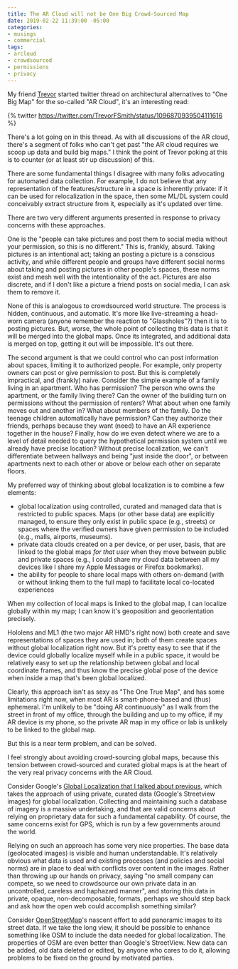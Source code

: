 ```yaml
---
title: The AR Cloud will not be One Big Crowd-Sourced Map
date: 2019-02-22 11:39:00 -05:00
categories:
- musings
- commercial
tags:
- arcloud
- crowdsourced
- permissions
- privacy
---
```


My friend [Trevor](https://trevor.smith.name/) started twitter thread on architectural alternatives to "One Big Map" for the so-called "AR Cloud", it's an interesting read: 

{% twitter https://twitter.com/TrevorFSmith/status/1096870939504111616 %}

There's a lot going on in this thread.  As with all discussions of the AR cloud, there's a segment of folks who can't get past "the AR cloud requires we scoop up data and build big maps."  I think the point of Trevor poking at this is to counter (or at least stir up discussion) of this.  

There are some fundamental things I disagree with many folks advocating for automated data collection. For example, I do not believe that any representation of the features/structure in a space is inherently private:  if it can be used for relocalization in the space, then some ML/DL system could conceivably extract structure from it, especially as it's updated over time.

There are two very different arguments presented in response to privacy concerns with these approaches.  

One is the "people can take pictures and post them to social media without your permission, so this is no different."  This is, frankly, absurd. Taking pictures is an intentional act; taking an posting a picture is a conscious activity, and while different people and groups have different social norms about taking and posting pictures in other people's spaces, these norms exist and mesh well with the intentionality of the act. Pictures are also discrete, and if I don't like a picture a friend posts on social media, I can ask them to remove it. 

None of this is analogous to crowdsourced world structure.  The process is hidden, continuous, and automatic.  It's more like live-streaming a head-worn camera (anyone remember the reaction to "Glassholes"?) then it is to posting pictures.  But, worse, the whole point of collecting this data is that it will be merged into the global maps.  Once its integrated, and additional data is merged on top, getting it out will be impossible. It's out there.

The second argument is that we could control who can post information about spaces, limiting it to authorized people.  For example, only property owners can post or give permission to post. But this is completely impractical, and (frankly) naive.  Consider the simple example of a family living in an apartment.  Who has permission?  The person who owns the apartment, or the family living there?  Can the owner of the building turn on permissions without the permission of renters?  What about when one family moves out and another in? What about members of the family.  Do the teenage children automatically have permission?  Can they authorize their friends, perhaps because they want (need) to have an AR experience together in the house?  Finally, how do we even detect where we are to a level of detail needed to query the hypothetical permission system until we already have precise location?  Without precise localization, we can't differentiate between hallways and being "just inside the door", or between apartments next to each other or above or below each other on separate floors.

My preferred way of thinking about global localization is to combine a few elements:
- global localization using controlled, curated and managed data that is restricted to public spaces. Maps (or other base data) are explicitly managed, to ensure they only exist in public space (e.g., streets) or spaces where the verified owners have given permission to be included (e.g., malls, airports, museums). 
- private data clouds created on a per device, or per user, basis, that are linked to the global maps _for that user_ when they move between public and private spaces (e.g., I could share my cloud data between all my devices like I share my Apple Messages or Firefox bookmarks).
- the ability for people to share local maps with others on-demand (with or without linking them to the full map) to facilitate local co-located experiences

When my collection of local maps is linked to the global map, I can localize globally within my map;  I can know it's geoposition and geoorientation precisely.  

Hololens and ML1 (the two major AR HMD's right now) both create and save representations of spaces they are used in;  both of them create spaces without global localization right now.  But it's pretty easy to see that if the device could globally localize myself while in a public space, it would be relatively easy to set up the relationship between global and local coordinate frames, and thus know the precise global pose of the device when inside a map that's been global localized.

Clearly, this approach isn't as sexy as "The One True Map", and has some limitations right now, when most AR is smart-phone-based and (thus) ephemeral. I'm unlikely to be "doing AR continuously" as I walk from the street in front of my office, through the building and up to my office, if my AR device is my phone, so the private AR map in my office or lab is unlikely to be linked to the global map.  

But this is a near term problem, and can be solved.

I feel strongly about avoiding crowd-sourcing global maps, because this tension between crowd-sourced and curated global maps is at the heart of the very real privacy concerns with the AR Cloud. 

Consider Google's [Global Localization that I talked about previous](), which takes the approach of using private, curated data (Google's Streetview images) for global localization.  Collecting and maintaining such a database of imagery is a massive undertaking, and that are valid concerns about relying on proprietary data for such a fundamental capability.  Of course, the same concerns exist for GPS, which is run by a few governments around the world.  

Relying on such an approach has some very nice properties. The base data (geolocated images) is visible and human understandable. It's relatively obvious what data is used and existing processes (and policies and social norms) are in place to deal with conflicts over content in the images.  Rather than throwing up our hands on privacy, saying "no small company can compete, so we need to crowdsource our own private data in an uncontrolled, careless and haphazard manner", and storing this data in private, opaque, non-decomposable, formats, perhaps we should step back and ask how the open web could accomplish something similar?

Consider [OpenStreetMap]()'s nascent effort to add panoramic images to its street data. If we take the long view, it should be possible to enhance something like OSM to include the data needed for global localization.  The properties of OSM are even better than Google's StreetView.  New data can be added, old data deleted or edited, by anyone who cares to do it, allowing problems to be fixed on the ground by motivated parties.  
